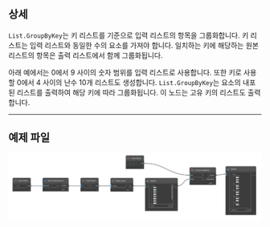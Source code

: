 ## 상세
`List.GroupByKey`는 키 리스트를 기준으로 입력 리스트의 항목을 그룹화합니다. 키 리스트는 입력 리스트와 동일한 수의 요소를 가져야 합니다. 일치하는 키에 해당하는 원본 리스트의 항목은 출력 리스트에서 함께 그룹화됩니다.

아래 예에서는 0에서 9 사이의 숫자 범위를 입력 리스트로 사용합니다. 또한 키로 사용할 0에서 4 사이의 난수 10개 리스트도 생성합니다. `List.GroupByKey`는 요소의 내포된 리스트를 출력하여 해당 키에 따라 그룹화됩니다. 이 노드는 고유 키의 리스트도 출력합니다.
___
## 예제 파일

![List.GroupByKey](./DSCore.List.GroupByKey_img.jpg)

